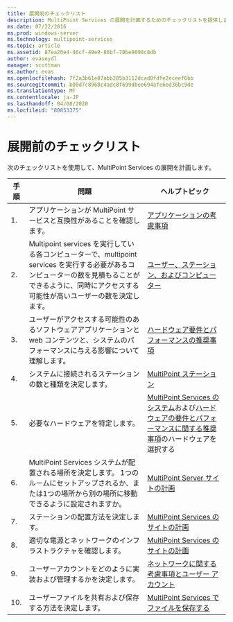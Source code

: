 ```yaml
---
title: 展開前のチェックリスト
description: MultiPoint Services の展開を計画するためのチェックリストを提供します。
ms.date: 07/22/2016
ms.prod: windows-server
ms.technology: multipoint-services
ms.topic: article
ms.assetid: 87ea20e4-46cf-49e9-86bf-70be9098c8db
author: evaseydl
manager: scottman
ms.author: evas
ms.openlocfilehash: 7f2a3b61e87abb285b3112dcad0fdfe2eceef6bb
ms.sourcegitcommit: b00d7c8968c4adc8f699dbee694afe6ed36bc9de
ms.translationtype: MT
ms.contentlocale: ja-JP
ms.lasthandoff: 04/08/2020
ms.locfileid: "80853375"
---
```

# <a name="predeployment-checklist"></a>展開前のチェックリスト
次のチェックリストを使用して、MultiPoint Services の展開を計画します。  
  
|手順|問題|ヘルプトピック|  
|--------|---------|--------------|  
|1.|アプリケーションが MultiPoint サービスと互換性があることを確認します。|[アプリケーションの考慮事項](Application-Considerations.md)|  
|2.|Multipoint services を実行している各コンピューターで、multipoint services を実行する必要があるコンピューターの数を見積もることができるように、同時にアクセスする可能性が高いユーザーの数を決定します。|[ユーザー、ステーション、およびコンピューター](MultiPoint-services-Site-Planning.md#users-stations-and-computers)|  
|3.|ユーザーがアクセスする可能性のあるソフトウェアアプリケーションと web コンテンツと、システムのパフォーマンスに与える影響について理解します。|[ハードウェア要件とパフォーマンスの推奨事項](hardware-and-performance-recommendations.md)|  
|4.|システムに接続されるステーションの数と種類を決定します。|[MultiPoint ステーション](MultiPoint-services-Stations.md)|  
|5.|必要なハードウェアを特定します。|[MultiPoint Services のシステム](Selecting-Hardware-for-Your-MultiPoint-services-System.md)および[ハードウェアの要件とパフォーマンスに関する推奨事項](hardware-and-performance-recommendations.md)のハードウェアを選択する|  
|6.|MultiPoint Services システムが配置される場所を決定します。 1つのルームにセットアップされるか、または1つの場所から別の場所に移動できるように設定されますか。|[MultiPoint Server サイトの計画](MultiPoint-services-Site-Planning.md)|  
|7.|ステーションの配置方法を決定します。|[MultiPoint Services のサイトの計画](MultiPoint-services-Site-Planning.md)|  
|8.|適切な電源とネットワークのインフラストラクチャを確認します。|[MultiPoint Services のサイトの計画](MultiPoint-services-Site-Planning.md)|  
|9.|ユーザーアカウントをどのように実装および管理するかを決定します。|[ネットワークに関する考慮事項とユーザー アカウント](Network-Considerations-and-User-Accounts.md)|  
|10.|ユーザーファイルを共有および保存する方法を決定します。|[MultiPoint Services でファイルを保存する](Storing-Files-with-MultiPoint-services.md)|